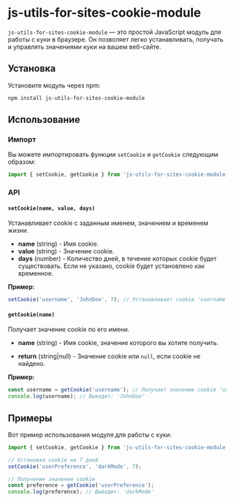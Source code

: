 # js-utils-for-sites-cookie-module

`js-utils-for-sites-cookie-module` — это простой JavaScript модуль для работы с куки в браузере. Он позволяет легко устанавливать, получать и управлять значениями куки на вашем веб-сайте.

## Установка

Установите модуль через npm:

```bash
npm install js-utils-for-sites-cookie-module
```

## Использование

### Импорт

Вы можете импортировать функции `setCookie` и `getCookie` следующим образом:

```javascript
import { setCookie, getCookie } from 'js-utils-for-sites-cookie-module';
```

### API

#### `setCookie(name, value, days)`

Устанавливает cookie с заданным именем, значением и временем жизни.

- **name** (string) - Имя cookie.
- **value** (string) - Значение cookie.
- **days** (number) - Количество дней, в течение которых cookie будет существовать. Если не указано, cookie будет установлено как временное.

**Пример:**

```javascript
setCookie('username', 'JohnDoe', 7); // Устанавливает cookie 'username' со значением 'JohnDoe' на 7 дней
```

#### `getCookie(name)`

Получает значение cookie по его имени.

- **name** (string) - Имя cookie, значение которого вы хотите получить.

- **return** (string|null) - Значение cookie или `null`, если cookie не найдено.

**Пример:**

```javascript
const username = getCookie('username'); // Получает значение cookie 'username'
console.log(username); // Выводит: 'JohnDoe'
```

## Примеры

Вот пример использования модуля для работы с куки:

```javascript
import { setCookie, getCookie } from 'js-utils-for-sites-cookie-module';

// Установка cookie на 7 дней
setCookie('userPreference', 'darkMode', 7);

// Получение значения cookie
const preference = getCookie('userPreference');
console.log(preference); // Выводит: 'darkMode'
```
